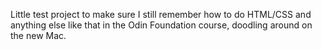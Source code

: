 Little test project to make sure I still remember how to do HTML/CSS and 
anything else like that in the Odin Foundation course, doodling around on 
the new Mac.
